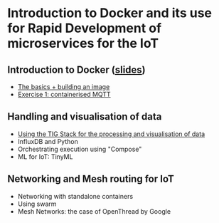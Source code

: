 # Introduction to Docker and its use for Rapid Development of microservices for the IoT

## Introduction to Docker ([slides](https://github.com/pmanzoni/docker4iot/blob/main/slides/docker_v1.pdf))
* [The basics + building an image](https://hackmd.io/@iotmic/thebasics)
* [Exercise 1: containerised MQTT](https://hackmd.io/@iotmic/exday1)

## Handling and visualisation of data
* [Using the TIG Stack for the processing and visualisation of data](https://hackmd.io/@iotmic/tig)
* InfluxDB and Python
* Orchestrating execution using "Compose"
* ML for IoT: TinyML

## Networking and Mesh routing for IoT
* Networking with standalone containers
* Using swarm
* Mesh Networks: the case of OpenThread by Google
